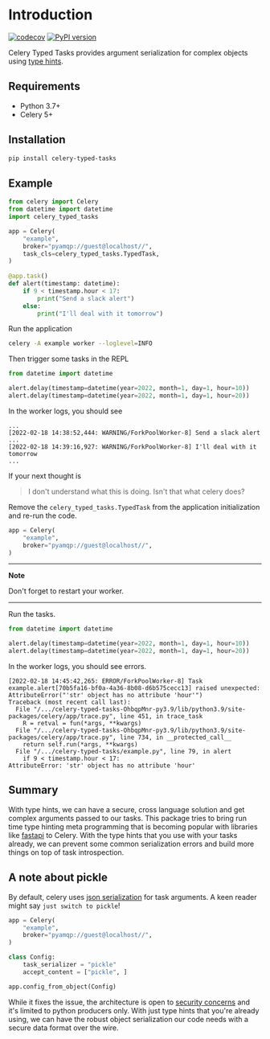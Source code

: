 # Introduction

[![codecov](https://codecov.io/gh/massover/celery-typed-tasks/branch/main/graph/badge.svg?token=IQN4K3GMAJ)](https://codecov.io/gh/massover/celery-typed-tasks)
[![PyPI version](https://badge.fury.io/py/celery-typed-tasks.svg)](https://badge.fury.io/py/celery-typed-tasks)

Celery Typed Tasks provides argument serialization for complex objects using [type hints](https://docs.python.org/3/library/typing.html).

## Requirements

- Python 3.7+
- Celery 5+

## Installation

```bash
pip install celery-typed-tasks
```

## Example

```python
from celery import Celery
from datetime import datetime
import celery_typed_tasks

app = Celery(
    "example",
    broker="pyamqp://guest@localhost//",
    task_cls=celery_typed_tasks.TypedTask,
)
    
@app.task()
def alert(timestamp: datetime):
    if 9 < timestamp.hour < 17:
        print("Send a slack alert")
    else:
        print("I'll deal with it tomorrow")
```

Run the application

```bash
celery -A example worker --loglevel=INFO
```

Then trigger some tasks in the REPL

```python
from datetime import datetime

alert.delay(timestamp=datetime(year=2022, month=1, day=1, hour=10))
alert.delay(timestamp=datetime(year=2022, month=1, day=1, hour=20))
```

In the worker logs, you should see

```
...
[2022-02-18 14:38:52,444: WARNING/ForkPoolWorker-8] Send a slack alert
...
[2022-02-18 14:39:16,927: WARNING/ForkPoolWorker-8] I'll deal with it tomorrow
...
```

If your next thought is

> I don't understand what this is doing. Isn't that what celery does?

Remove the `celery_typed_tasks.TypedTask` from the application initialization and re-run the code.

```python
app = Celery(
    "example",
    broker="pyamqp://guest@localhost//",
)
```

---
**Note**

Don't forget to restart your worker.

---

Run the tasks.

```python
from datetime import datetime

alert.delay(timestamp=datetime(year=2022, month=1, day=1, hour=10))
alert.delay(timestamp=datetime(year=2022, month=1, day=1, hour=20))
```

In the worker logs, you should see errors.

```
[2022-02-18 14:45:42,265: ERROR/ForkPoolWorker-8] Task example.alert[70b5fa16-bf0a-4a36-8b08-d6b575cecc13] raised unexpected: AttributeError("'str' object has no attribute 'hour'")
Traceback (most recent call last):
  File "/.../celery-typed-tasks-OhbqpMnr-py3.9/lib/python3.9/site-packages/celery/app/trace.py", line 451, in trace_task
    R = retval = fun(*args, **kwargs)
  File "/.../celery-typed-tasks-OhbqpMnr-py3.9/lib/python3.9/site-packages/celery/app/trace.py", line 734, in __protected_call__
    return self.run(*args, **kwargs)
  File "/.../celery-typed-tasks/example.py", line 79, in alert
    if 9 < timestamp.hour < 17:
AttributeError: 'str' object has no attribute 'hour'
```

## Summary

With type hints, we can have a secure, cross language solution and get complex arguments passed to our tasks. 
This package tries to bring run time type hinting meta programming that is becoming popular 
with libraries like [fastapi](https://fastapi.tiangolo.com/) to Celery. With the type hints that you use with your
tasks already, we can prevent some common serialization errors and build more things on top of task introspection.

## A note about pickle

By default, celery uses [json serialization](https://docs.celeryproject.org/en/stable/userguide/calling.html?highlight=json%20serialization#serializers) for task arguments.
A keen reader might say `just switch to pickle`!

```python 
app = Celery(
    "example",
    broker="pyamqp://guest@localhost//",
)

class Config:
    task_serializer = "pickle"
    accept_content = ["pickle", ]

app.config_from_object(Config)
```

While it fixes the issue, the architecture is open to [security concerns](https://docs.celeryproject.org/en/stable/userguide/security.html#guide-security) and it's limited to python producers only.
With just type hints that you're already using, we can have the robust object serialization our code needs with a secure data format over the wire.

